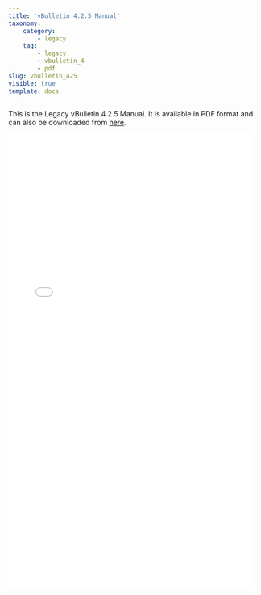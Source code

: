 ```yaml
---
title: 'vBulletin 4.2.5 Manual'
taxonomy:
    category:
        - legacy
    tag:
        - legacy
        - vbulletin_4
        - pdf
slug: vbulletin_425
visible: true
template: docs
---
```


This is the Legacy vBulletin 4.2.5 Manual. It is available in PDF format and can also be downloaded from [here](vbulletin425.pdf).

<iframe src="/manual/vbulletin_425/vbulletin425.pdf" style="width:95%; height:900px; margin:auto;" frameborder="0"></iframe>